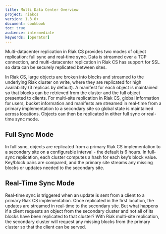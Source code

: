 ```yaml
---
title: Multi Data Center Overview
project: riakcs
version: 1.3.0+
document: cookbook
toc: true
audience: intermediate
keywords: [operator]
---
```


Multi-datacenter replication in Riak CS provides two modes of object
replication: full sync and real-time sync. Data is streamed over a TCP
connection, and multi-datacenter replication in Riak CS has support for SSL
so data can be securely replicated between sites.

In Riak CS, large objects are broken into blocks and streamed to the
underlying Riak cluster on write, where they are replicated for high
availability (3 replicas by default). A manifest for each object is
maintained so that blocks can be retrieved from the cluster and the full
object presented to clients. For multi-site replication in Riak CS, global
information for users, bucket information and manifests are streamed in
real-time from a primary implementation to a secondary site so global state
is maintained across locations. Objects can then be replicated in either full
sync or real-time sync mode.

## Full Sync Mode
In full sync, objects are replicated from a primary Riak CS implementation to
a secondary site on a configurable interval - the default is 6 hours. In
full-sync replication, each cluster computes a hash for each key’s block
value. Key/block pairs are compared, and the primary site streams any missing
blocks or updates needed to the secondary site.

## Real-Time Sync Mode
Real-time sync is triggered when an update is sent from a client to a primary
Riak CS implementation. Once replicated in the first location, the updates
are streamed in real-time to the secondary site. But what happens if a client
requests an object from the secondary cluster and not all of its blocks have
been replicated to that cluster? With Riak multi-site replication, the
secondary cluster will request any missing blocks from the primary cluster so
that the client can be served.
